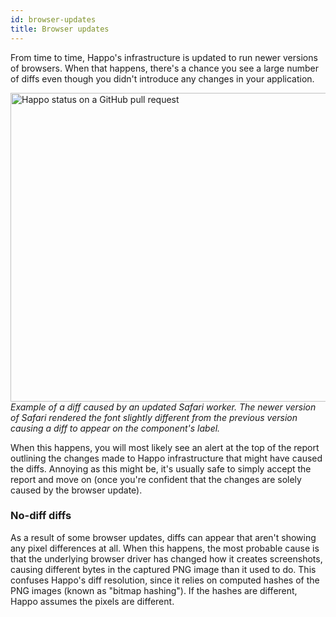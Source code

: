 ```yaml
---
id: browser-updates
title: Browser updates
---
```


From time to time, Happo's infrastructure is updated to run newer versions of
browsers. When that happens, there's a chance you see a large number of diffs
even though you didn't introduce any changes in your application.

<img
  src="/img/happo-browser-update-diff.png"
  alt="Happo status on a GitHub pull request"
  width="1290"
  height="494"
/>
_Example of a diff caused by an updated Safari worker. The newer version of
Safari rendered the font slightly different from the previous version causing a
diff to appear on the component's label._

When this happens, you will most likely see an alert at the top of the report
outlining the changes made to Happo infrastructure that might have caused the
diffs. Annoying as this might be, it's usually safe to simply accept the report
and move on (once you're confident that the changes are solely caused by the
browser update).

### No-diff diffs

As a result of some browser updates, diffs can appear that aren't showing any
pixel differences at all. When this happens, the most probable cause is that the
underlying browser driver has changed how it creates screenshots, causing
different bytes in the captured PNG image than it used to do. This confuses
Happo's diff resolution, since it relies on computed hashes of the PNG images
(known as "bitmap hashing"). If the hashes are different, Happo assumes the
pixels are different.
